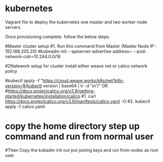 # kubernetes
Vagrant file to deploy the kubernetes one master and two worker node servers.

Once provisioning complete. follow the below steps.

#Master cluster setup
#1. Run this command from Master (Master Node IP : 192.168.205.20)
#kubeadm init --apiserver-advertise-address=<master node IP> --pod-network-cidr=10.244.0.0/16

#2Natework setup for cluster install either weave net or calico network policy

#kubectl apply -f "https://cloud.weave.works/k8s/net?k8s-version=$(kubectl version | base64 | tr -d '\n')"
OR
#https://docs.projectcalico.org/v3.9/getting-started/kubernetes/installation/calico
#1. curl https://docs.projectcalico.org/v3.9/manifests/calico.yaml -O
#2. kubectl apply -f calico.yaml
# copy the home directory step up command and run from normal user
#Then Copy the kubadm init out put joining keys and run from nodes as root user.
